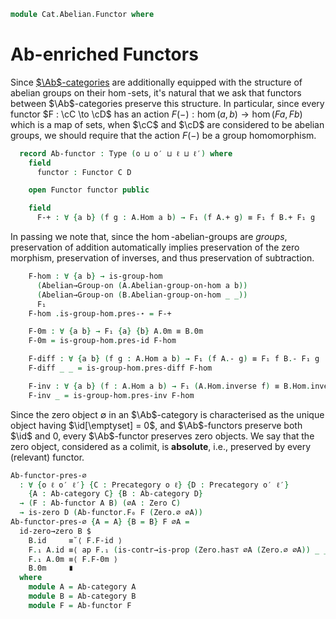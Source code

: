 <!--
```agda
open import Algebra.Group.Ab
open import Algebra.Group

open import Cat.Functor.FullSubcategory
open import Cat.Abelian.Base
open import Cat.Diagram.Zero
open import Cat.Prelude
```
-->

```agda
module Cat.Abelian.Functor where
```

# Ab-enriched Functors

Since [$\Ab$-categories] are additionally equipped with the structure of
abelian groups on their $\hom$-sets, it's natural that we ask that
functors between $\Ab$-categories preserve this structure. In
particular, since every functor $F : \cC \to \cD$ has an action
$F(-) : \hom(a,b) \to \hom(Fa,Fb)$ which is a map of sets, when $\cC$
and $\cD$ are considered to be abelian groups, we should require that
the action $F(-)$ be a group homomorphism.

[$\Ab$-categories]: Cat.Abelian.Base.html#ab-enriched-categories

<!--
```agda
module
  _ {o ℓ o′ ℓ′} {C : Precategory o ℓ} {D : Precategory o′ ℓ′}
    (A : Ab-category C) (B : Ab-category D)
  where
  private
    module A = Ab-category A
    module B = Ab-category B
```
-->

```agda
  record Ab-functor : Type (o ⊔ o′ ⊔ ℓ ⊔ ℓ′) where
    field
      functor : Functor C D

    open Functor functor public

    field
      F-+ : ∀ {a b} (f g : A.Hom a b) → F₁ (f A.+ g) ≡ F₁ f B.+ F₁ g
```

In passing we note that, since the $\hom$-abelian-groups are _groups_,
preservation of addition automatically implies preservation of the zero
morphism, preservation of inverses, and thus preservation of
subtraction.

```agda
    F-hom : ∀ {a b} → is-group-hom
      (Abelian→Group-on (A.Abelian-group-on-hom a b))
      (Abelian→Group-on (B.Abelian-group-on-hom _ _))
      F₁
    F-hom .is-group-hom.pres-⋆ = F-+

    F-0m : ∀ {a b} → F₁ {a} {b} A.0m ≡ B.0m
    F-0m = is-group-hom.pres-id F-hom

    F-diff : ∀ {a b} (f g : A.Hom a b) → F₁ (f A.- g) ≡ F₁ f B.- F₁ g
    F-diff _ _ = is-group-hom.pres-diff F-hom

    F-inv : ∀ {a b} (f : A.Hom a b) → F₁ (A.Hom.inverse f) ≡ B.Hom.inverse (F₁ f)
    F-inv _ = is-group-hom.pres-inv F-hom
```

Since the zero object $\emptyset$ in an $\Ab$-category is characterised
as the unique object having $\id[\emptyset] = 0$, and $\Ab$-functors
preserve both $\id$ and $0$, every $\Ab$-functor preserves zero objects.
We say that the zero object, considered as a colimit, is
**absolute**, i.e., preserved by every (relevant) functor.

```agda
Ab-functor-pres-∅
  : ∀ {o ℓ o′ ℓ′} {C : Precategory o ℓ} {D : Precategory o′ ℓ′}
    {A : Ab-category C} {B : Ab-category D}
  → (F : Ab-functor A B) (∅A : Zero C)
  → is-zero D (Ab-functor.F₀ F (Zero.∅ ∅A))
Ab-functor-pres-∅ {A = A} {B = B} F ∅A =
  id-zero→zero B $
    B.id     ≡˘⟨ F.F-id ⟩
    F.₁ A.id ≡⟨ ap F.₁ (is-contr→is-prop (Zero.has⊤ ∅A (Zero.∅ ∅A)) _ _) ⟩
    F.₁ A.0m ≡⟨ F.F-0m ⟩
    B.0m     ∎
  where
    module A = Ab-category A
    module B = Ab-category B
    module F = Ab-functor F
```
